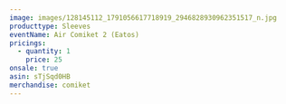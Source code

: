 ```yaml
---
image: images/128145112_1791056617718919_2946828930962351517_n.jpg
producttype: Sleeves
eventName: Air Comiket 2 (Eatos)
pricings:
  - quantity: 1
    price: 25
onsale: true
asin: sTjSqd0HB
merchandise: comiket
---
```

